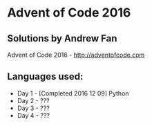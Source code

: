 # Advent of Code 2016
## Solutions by Andrew Fan

Advent of Code 2016 - http://adventofcode.com

## Languages used:
* Day 1 - [Completed 2016 12 09] Python
* Day 2 - ???  
* Day 3 - ???  
* Day 4 - ???  
